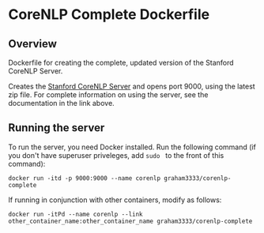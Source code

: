 # CoreNLP Complete Dockerfile

## Overview
Dockerfile for creating the complete, updated version of the Stanford CoreNLP Server. 

Creates the [Stanford CoreNLP Server](http://stanfordnlp.github.io/CoreNLP/corenlp-server.html) and opens port 9000, using the latest zip file. For complete information on using the server, see the documentation in the link above.

## Running the server
To run the server, you need Docker installed. Run the following command (if you don't have superuser priveleges, add `sudo ` to the front of this command):

```
docker run -itd -p 9000:9000 --name corenlp graham3333/corenlp-complete
```

If running in conjunction with other containers, modify as follows:

```
docker run -itPd --name corenlp --link other_container_name:other_container_name graham3333/corenlp-complete
```